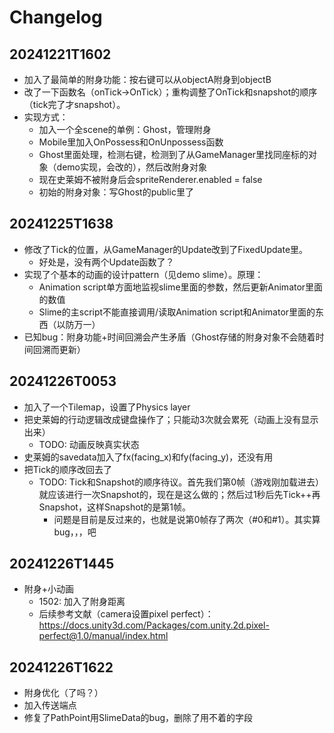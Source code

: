 # Changelog

## 20241221T1602

- 加入了最简单的附身功能：按右键可以从objectA附身到objectB
- 改了一下函数名（onTick→OnTick）；重构调整了OnTick和snapshot的顺序（tick完了才snapshot）。
- 实现方式：
  - 加入一个全scene的单例：Ghost，管理附身
  - Mobile里加入OnPossess和OnUnpossess函数
  - Ghost里面处理，检测右键，检测到了从GameManager里找同座标的对象（demo实现，会改的），然后改附身对象
  - 现在史莱姆不被附身后会spriteRenderer.enabled = false
  - 初始的附身对象：写Ghost的public里了

## 20241225T1638
- 修改了Tick的位置，从GameManager的Update改到了FixedUpdate里。
  - 好处是，没有两个Update函数了？
- 实现了个基本的动画的设计pattern（见demo slime）。原理：
  - Animation script单方面地监视slime里面的参数，然后更新Animator里面的数值
  - Slime的主script不能直接调用/读取Animation script和Animator里面的东西（以防万一）
- 已知bug：附身功能+时间回溯会产生矛盾（Ghost存储的附身对象不会随着时间回溯而更新）

## 20241226T0053
- 加入了一个Tilemap，设置了Physics layer
- 把史莱姆的行动逻辑改成键盘操作了；只能动3次就会累死（动画上没有显示出来）
  - TODO: 动画反映真实状态
- 史莱姆的savedata加入了fx(facing_x)和fy(facing_y)，还没有用
- 把Tick的顺序改回去了
  - TODO: Tick和Snapshot的顺序待议。首先我们第0帧（游戏刚加载进去）就应该进行一次Snapshot的，现在是这么做的；然后过1秒后先Tick++再Snapshot，这样Snapshot的是第1帧。
    - 问题是目前是反过来的，也就是说第0帧存了两次（#0和#1）。其实算bug，，，吧

## 20241226T1445
- 附身+小动画
  - 1502: 加入了附身距离
  - 后续参考文献（camera设置pixel perfect）：https://docs.unity3d.com/Packages/com.unity.2d.pixel-perfect@1.0/manual/index.html

## 20241226T1622
- 附身优化（了吗？）
- 加入传送端点
- 修复了PathPoint用SlimeData的bug，删除了用不着的字段